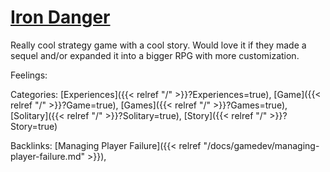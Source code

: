 # [Iron Danger](https://store.steampowered.com/app/899310/Iron_Danger/)

Really cool strategy game with a cool story. Would love it if they made a sequel and/or expanded it into a bigger RPG with more customization.

Feelings:

Categories: [Experiences]({{< relref "/" >}}?Experiences=true),
[Game]({{< relref "/" >}}?Game=true),
[Games]({{< relref "/" >}}?Games=true),
[Solitary]({{< relref "/" >}}?Solitary=true),
[Story]({{< relref "/" >}}?Story=true)

Backlinks: [Managing Player Failure]({{< relref "/docs/gamedev/managing-player-failure.md" >}}), 
